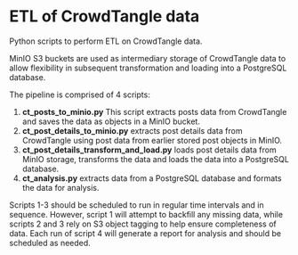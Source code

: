 # ETL of CrowdTangle data

Python scripts to perform ETL on CrowdTangle data.

MinIO S3 buckets are used as intermediary storage of CrowdTangle data
to allow flexibility in subsequent transformation and loading into a 
PostgreSQL database.

The pipeline is comprised of 4 scripts:

1. **ct_posts_to_minio.py**  This script extracts posts data from 
CrowdTangle and saves the data as objects in a MinIO bucket.
2. **ct_post_details_to_minio.py** extracts post details data
from CrowdTangle using post data from earlier stored post objects
in MinIO.
3. **ct_post_details_transform_and_load.py** loads post details data
from MinIO storage, transforms the data and loads the data into a PostgreSQL
database.
4. **ct_analysis.py** extracts data from a PostgreSQL database and formats
the data for analysis.

Scripts 1-3 should be scheduled to run in regular time intervals and in sequence.
However, script 1 will attempt to backfill any missing data, while scripts 2
and 3 rely on S3 object tagging to help ensure completeness of data.  Each run of
script 4 will generate a report for analysis and should be scheduled as needed.
